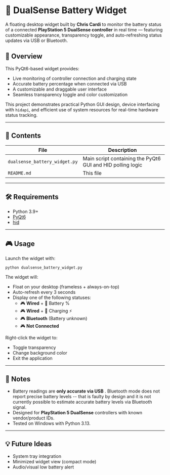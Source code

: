 # 🔋 DualSense Battery Widget

A floating desktop widget built by **Chris Cardi** to monitor the battery status of a connected **PlayStation 5 DualSense controller** in real time — featuring customizable appearance, transparency toggle, and auto-refreshing status updates via USB or Bluetooth.

## 📖 Overview

This PyQt6-based widget provides:

* Live monitoring of controller connection and charging state
* Accurate battery percentage when connected via USB
* A customizable and draggable user interface
* Seamless transparency toggle and color customization

This project demonstrates practical Python GUI design, device interfacing with `hidapi`, and efficient use of system resources for real-time hardware status tracking.

---

## 📁 Contents

| File                            | Description                                                |
| ------------------------------- | ---------------------------------------------------------- |
| `dualsense_battery_widget.py` | Main script containing the PyQt6 GUI and HID polling logic |
| `README.md`                   | This file                                                  |

---

## 🛠️ Requirements

* Python 3.9+
* [PyQt6](https://pypi.org/project/PyQt6/)
* [hid](https://pypi.org/project/hid/)

---

## 🎮 Usage

Launch the widget with:

```
python dualsense_battery_widget.py
```

The widget will:

* Float on your desktop (frameless + always-on-top)
* Auto-refresh every 3 seconds
* Display one of the following statuses:
  * 🎮 **Wired** + 🔋 Battery %
  * 🎮 **Wired** + 🔋 Charging ⚡
  * 🎮 **Bluetooth** (Battery unknown)
  * 🎮 **Not Connected**

Right-click the widget to:

* Toggle transparency
* Change background color
* Exit the application

---

## 📌 Notes

* Battery readings are  **only accurate via USB** . Bluetooth mode does not report precise battery levels -- that is faulty by design and it is not currently possible to estimate accurate battery levels via Bluetooth signal.
* Designed for **PlayStation 5 DualSense** controllers with known vendor/product IDs.
* Tested on Windows with Python 3.13.

---

## 💡 Future Ideas

* System tray integration
* Minimized widget view (compact mode)
* Audio/visual low battery alert
